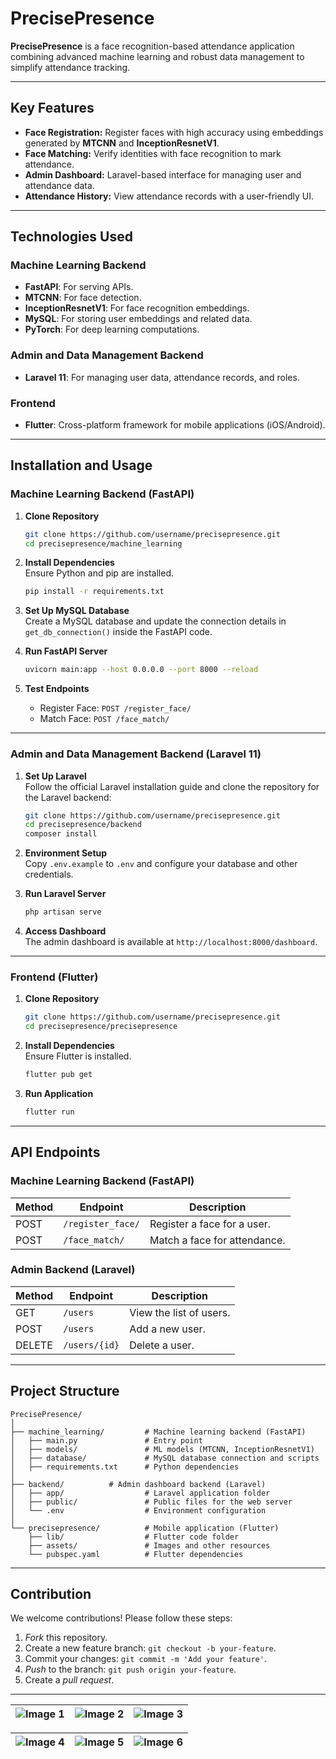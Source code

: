 
# PrecisePresence  

**PrecisePresence** is a face recognition-based attendance application combining advanced machine learning and robust data management to simplify attendance tracking.  

---

## Key Features  

- **Face Registration:** Register faces with high accuracy using embeddings generated by **MTCNN** and **InceptionResnetV1**.  
- **Face Matching:** Verify identities with face recognition to mark attendance.  
- **Admin Dashboard:** Laravel-based interface for managing user and attendance data.  
- **Attendance History:** View attendance records with a user-friendly UI.  

---

## Technologies Used  

### Machine Learning Backend  
- **FastAPI**: For serving APIs.  
- **MTCNN**: For face detection.  
- **InceptionResnetV1**: For face recognition embeddings.  
- **MySQL**: For storing user embeddings and related data.  
- **PyTorch**: For deep learning computations.  

### Admin and Data Management Backend  
- **Laravel 11**: For managing user data, attendance records, and roles.  

### Frontend  
- **Flutter**: Cross-platform framework for mobile applications (iOS/Android).  

---

## Installation and Usage  

### Machine Learning Backend (FastAPI)  

1. **Clone Repository**  
   ```bash
   git clone https://github.com/username/precisepresence.git
   cd precisepresence/machine_learning
   ```  

2. **Install Dependencies**  
   Ensure Python and pip are installed.  
   ```bash
   pip install -r requirements.txt
   ```  

3. **Set Up MySQL Database**  
   Create a MySQL database and update the connection details in `get_db_connection()` inside the FastAPI code.  

4. **Run FastAPI Server**  
   ```bash
   uvicorn main:app --host 0.0.0.0 --port 8000 --reload
   ```  

5. **Test Endpoints**  
   - Register Face: `POST /register_face/`  
   - Match Face: `POST /face_match/`  

---

### Admin and Data Management Backend (Laravel 11)  

1. **Set Up Laravel**  
   Follow the official Laravel installation guide and clone the repository for the Laravel backend:  
   ```bash
   git clone https://github.com/username/precisepresence.git
   cd precisepresence/backend
   composer install
   ```  

2. **Environment Setup**  
   Copy `.env.example` to `.env` and configure your database and other credentials.  

3. **Run Laravel Server**  
   ```bash
   php artisan serve
   ```  

4. **Access Dashboard**  
   The admin dashboard is available at `http://localhost:8000/dashboard`.  

---

### Frontend (Flutter)  

1. **Clone Repository**  
   ```bash
   git clone https://github.com/username/precisepresence.git
   cd precisepresence/precisepresence
   ```  

2. **Install Dependencies**  
   Ensure Flutter is installed.  
   ```bash
   flutter pub get
   ```  

3. **Run Application**  
   ```bash
   flutter run
   ```  

---

## API Endpoints  

### Machine Learning Backend (FastAPI)  

| Method | Endpoint               | Description                      |  
|--------|------------------------|----------------------------------|  
| POST   | `/register_face/`      | Register a face for a user.      |  
| POST   | `/face_match/`         | Match a face for attendance.     |  

### Admin Backend (Laravel)  

| Method | Endpoint               | Description                      |  
|--------|------------------------|----------------------------------|  
| GET    | `/users`               | View the list of users.          |  
| POST   | `/users`               | Add a new user.                  |  
| DELETE | `/users/{id}`          | Delete a user.                   |  

---

## Project Structure  

```
PrecisePresence/  
│  
├── machine_learning/         # Machine learning backend (FastAPI)  
│   ├── main.py               # Entry point  
│   ├── models/               # ML models (MTCNN, InceptionResnetV1)  
│   ├── database/             # MySQL database connection and scripts  
│   ├── requirements.txt      # Python dependencies  
│  
├── backend/          # Admin dashboard backend (Laravel)  
│   ├── app/                  # Laravel application folder  
│   ├── public/               # Public files for the web server  
│   └── .env                  # Environment configuration  
│  
└── precisepresence/          # Mobile application (Flutter)  
    ├── lib/                  # Flutter code folder  
    ├── assets/               # Images and other resources  
    └── pubspec.yaml          # Flutter dependencies  
```  

---

## Contribution  

We welcome contributions! Please follow these steps:  

1. *Fork* this repository.  
2. Create a new feature branch: `git checkout -b your-feature`.  
3. Commit your changes: `git commit -m 'Add your feature'`.  
4. *Push* to the branch: `git push origin your-feature`.  
5. Create a *pull request*.  

---


| ![Image 1](https://github.com/user-attachments/assets/29c6e7eb-4cbd-4224-8458-1780320a2147) | ![Image 2](https://github.com/user-attachments/assets/ffa51945-e38c-4aee-940a-265bc51833f5) | ![Image 3](https://github.com/user-attachments/assets/5b4c58e3-b403-41fc-9e54-1900bc1da284) |
|:---:|:---:|:---:|

| ![Image 4](https://github.com/user-attachments/assets/88564b24-0d5f-4958-bf24-2f7666bd7e68) | ![Image 5](https://github.com/user-attachments/assets/8a8b828f-8a2c-4e2b-a562-d5fec8a05f76) | ![Image 6](https://github.com/user-attachments/assets/77f1ba46-99c5-40e8-9f1b-01e63e7fe862) |
|:---:|:---:|:---:|



